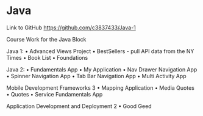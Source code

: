 Java
======
Link to  GitHub
https://github.com/c3837433/Java-1

Course Work for the Java Block 

Java 1: 
•	  Advanced Views Project
•	BestSellers - pull API data from the NY Times
•	Book List
•	Foundations
  
Java 2:
•	Fundamentals App
•	My Application
•	 Nav Drawer Navigation App
•	Spinner Navigation App
•	 Tab Bar Navigation App
•	Multi Activity App

Mobile Development Frameworks 3
•	Mapping Application
•	Media Quotes
•	Quotes
•	Service Fundamentals App

Application Development and Deployment 2
•	Good Geed

